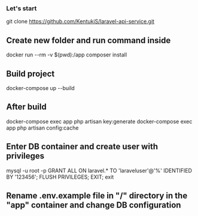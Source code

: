 ### Let's start
git clone https://github.com/KentukiS/laravel-api-service.git

## Create new folder and run command inside
docker run --rm -v $(pwd):/app composer install

## Build project
docker-compose up --build

## After build
docker-compose exec app php artisan key:generate
docker-compose exec app php artisan config:cache

## Enter DB container and create user with privileges
mysql -u root -p
GRANT ALL ON laravel.* TO 'laraveluser'@'%' IDENTIFIED BY '123456';
FLUSH PRIVILEGES;
EXIT;
exit

## Rename .env.example file in "/" directory in the "app" container and change DB configuration
